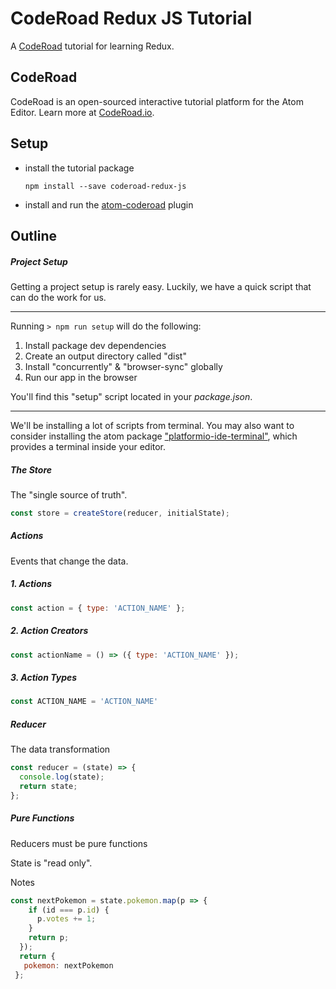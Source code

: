 # CodeRoad Redux JS Tutorial

A [CodeRoad](https://coderoad.github.io) tutorial for learning Redux.

<!-- @import('08') -->
<!-- @import('09') -->
<!-- @import('10') -->


## CodeRoad

CodeRoad is an open-sourced interactive tutorial platform for the Atom Editor. Learn more at [CodeRoad.io](http://coderoad.io).


## Setup

* install the tutorial package

    `npm install --save coderoad-redux-js`

* install and run the [atom-coderoad](https://github.com/coderoad/atom-coderoad) plugin


## Outline

##### Project Setup

Getting a project setup is rarely easy. Luckily, we have a quick script that can do the work for us.

---

Running `> npm run setup` will do the following:

1. Install package dev dependencies
2. Create an output directory called "dist"
3. Install "concurrently" & "browser-sync" globally
4. Run our app in the browser

You'll find this "setup" script located in your *package.json*.


---

We'll be installing a lot of scripts from terminal. You may also want to consider installing the atom package ["platformio-ide-terminal"](https://github.com/platformio/platformio-atom-ide-terminal), which provides a terminal inside your editor.

##### The Store

The "single source of truth".

```js
const store = createStore(reducer, initialState);
```

##### Actions

Events that change the data.

##### 1. Actions
```js
const action = { type: 'ACTION_NAME' };
```

##### 2. Action Creators

```js
const actionName = () => ({ type: 'ACTION_NAME' });
```

##### 3. Action Types

```js
const ACTION_NAME = 'ACTION_NAME'
```

##### Reducer

The data transformation

```js
const reducer = (state) => {
  console.log(state);
  return state;
};
```

##### Pure Functions

Reducers must be pure functions

State is "read only".

Notes
```js
const nextPokemon = state.pokemon.map(p => {
    if (id === p.id) {
      p.votes += 1;
    }
    return p;
  });
  return {
   pokemon: nextPokemon
 };
 ```
